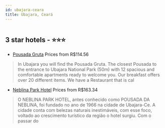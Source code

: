 ```yaml
---
id: ubajara-ceara
title: Ubajara, Ceará
---
```


<center><img src="http://media.omnibees.com/Images/9598/Property/446025.jpg" alt="" /></center>


##  3 star hotels - ⭐️⭐️⭐️

-    [Pousada Gruta](https://us.hurb.com/hotels/ubajara/pousada-gruta-OMN-9598?cmp=18055) Prices from R$114.56
   > In Ubajara you will find the Pousada Gruta. The closest Pousada to the entrance to Ubajara National Park (50m) with 12 spacious and comfortable apartments ready to welcome you. Our breakfast offers over 20 different items. We have a Restaurant that is cal
-    [Neblina Park Hotel](https://us.hurb.com/hotels/ubajara/neblina-park-hotel-OMN-8952?cmp=18055) Prices from R$163.34
   > O NEBLINA PARK HOTEL, antes conhecido como POUSADA DA NEBLINA, foi fundado no ano de 1966 na cidade de Ubajara-Ce. A cidade conta com belezas naturais inestimáveis, com esse foco, voltado ao crescimento turístico da região o hotel surgiu. Com o passar do 

